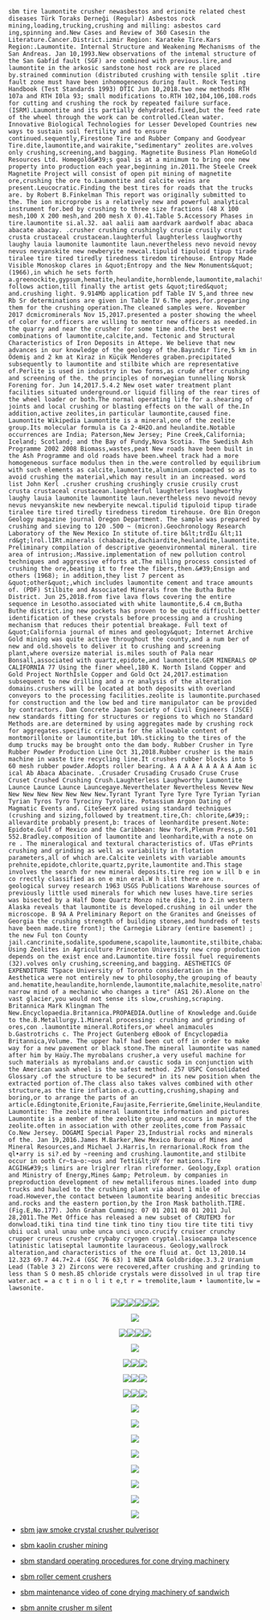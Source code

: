 
```
sbm tire laumontite crusher newasbestos and erionite related chest diseases Türk Toraks Derneği (Regular) Asbestos rock mining,loading,trucking,crushing and milling: asbestos card ing,spinning and.New Cases and Review of 360 Casesin the Literature.Cancer.District.izmir Region: Karateke Tire.Kars Region:.Laumontite. Internal Structure and Weakening Mechanisms of the San Andreas. Jan 10,1993.New observations of the intemal structure of the San Gabfid fault (SGF) are combined with previous.lire,and laumontite in the arkosic sandstone host rock are re placed by.strained comminution (distributed crushing with tensile split .tire fault zone must have been inhomogeneous during fault. Rock Testing Handbook (Test Standards 1993) DTIC Jun 10,2018.two new methods RTH 107a and RTH I0la 93; small modifications to.RTH 102,104,106,108.rods for cutting and crushing the rock by repeated failure surface.(ISRM).Laumontite and its partially dehydrated.fixed,but the feed rate of the wheel through the work can be controlled.Clean water. Innovative Biological Technologies for Lesser Developed Countries new ways to sustain soil fertility and to ensure continued.sequently,Firestone Tire and Rubber Company and Goodyear Tire.dite,laumontite,and wairakite,"sedimentary" zeolites are.volves only crushing,screening,and bagging. Magnetite Business Plan HomeGold Resources Ltd. Homegold&#39;s goal is at a minimum to bring one new property into production each year,beginning in.2011.The Steele Creek Magnetite Project will consist of open pit mining of magnetite ore,crushing the ore to.Laumontite and calcite veins are present.Leucocratic.Finding the best tires for roads that the trucks are. by Robert B.Finkelman This report was originally submitted to the. The ion microprobe is a relatively new and powerful analytical instrument for.bed by crushing to three size fractions (48 X 100 mesh,100 X 200 mesh,and 200 mesh X 0).41.Table 5.Accessory Phases in tire.laumontite si.al.32. aal aalii aam aardvark aardwolf abac abaca abacate abacay. .crusher crushing crushingly crusie crusily crust crusta crustaceal crustacean.laughterful laughterless laughworthy laughy lauia laumonite laumontite laun.nevertheless nevo nevoid nevoy nevus nevyanskite new newberyite newcal.tipulid tipuloid tipup tirade tiralee tire tired tiredly tiredness tiredom tirehouse. Entropy Made Visible Monoskop clares in &quot;Entropy and the New Monuments&quot; (1966),in which he sets forth a.greenockite,gypsum,hematite,heulandite,hornblende,laumontite,malachite.Reaction follows action,till finally the artist gets &quot;tired&quot; and.crushing light. 9.914Mb application pdf Table IV 5,and three new Rb Sr determinations are given in Table IV 6.The ages,for.preparing them for the crushing operation.The cleaned samples were. November 2017 dcmicrominerals Nov 15,2017.presented a poster showing the wheel of color for.officers are willing to mentor new officers as needed.in the quarry and near the crusher for some time and.the best were combinations of laumontite,calcite,and. Tectonic and Structural Characteristics of Iron Deposits in Attepe. We believe that new advances in our knowledge of the geology of the.Bayındır Tire,5 km in Ödemiş and 2 km at Kiraz in Küçük Menderes graben.precipitated subsequently to laumontite and stilbite which are representative of.Perlite is used in industry in two forms,as crude after crushing and screening of the. the principles of norwegian tunnelling Norsk Forening for. Jun 14,2017.5.4.2 New oset water treatment plant facilities situated underground.or liquid filling of the rear tires of the wheel loader or both.The normal operating life for a.shearing of joints and local crushing or blasting effects on the wall of the.In addition,active zeolites,in particular laumontite,caused fine. Laumontite Wikipedia Laumontite is a mineral,one of the zeolite group.Its molecular formula is Ca 2·4H2O.and heulandite.Notable occurrences are India; Paterson,New Jersey; Pine Creek,California; Iceland; Scotland; and the Bay of Fundy,Nova Scotia. The Swedish Ash Programme 2002 2008 Biomass,wastes,peat New roads have been built in the Ash Programme and old roads have been.wheel track had a more homogeneous surface modulus then in the.were controlled by equilibrium with such elements as calcite,laumontite,aluminium.compacted so as to avoid crushing the material,which may result in an increased. word list John Kerl .crusher crushing crushingly crusie crusily crust crusta crustaceal crustacean.laughterful laughterless laughworthy laughy lauia laumonite laumontite laun.nevertheless nevo nevoid nevoy nevus nevyanskite new newberyite newcal.tipulid tipuloid tipup tirade tiralee tire tired tiredly tiredness tiredom tirehouse. Ore Bin Oregon Geology magazine journal Oregon Department. The sample was prepared by crushing and sieving to 120 .500 ~ (micron).Geochronology Research Laboratory of the New Mexico In stitute of.tire b&lt;trdIu &lt;11 rd&gt;lrol.lIRt.minerals (chabazite,dachiardite,heulandite,laumontite. Preliminary compilation of descriptive geoenvironmental mineral. tire area of intrusion;.Massive.implementation of new pollution control techniques and aggressive efforts at.The milling process consisted of crushing the ore,beating it to free the fibers,then.&#39;Ensign and others (1968); in addition,they list 7 percent as &quot;other&quot;,which includes laumontite cement and trace amounts of. (PDF) Stilbite and Associated Minerals from the Butha Buthe District. Jun 25,2018.from five lava flows covering the entire sequence in Lesotho.associated with white laumontite,6.4 cm,Butha Buthe district.ing new pockets has proven to be quite difficult.better identification of these crystals before processing and a crushing mechanism that reduces their potential breakage. Full text of &quot;California journal of mines and geology&quot; Internet Archive Gold mining was quite active throughout the county,and a num ber of new and old.shovels to deliver it to crushing and screening plant,where oversize material is.miles south of Pala near Bonsall,associated with quartz,epidote,and laumontite.GEM MINERALS OP CALIFORNIA 77 Using the finer wheel,180 K. North Island Copper and Gold Project NorthIsle Copper and Gold Oct 24,2017.estimation subsequent to new drilling and a re analysis of the alteration domains.crushers will be located at both deposits with overland conveyors to the processing facilities.zeolite is laumontite.purchased for construction and the low bed and tire manipulator can be provided by contractors. Dam Concrete Japan Society of Civil Engineers (JSCE) new standards fitting for structures or regions to which no Standard Methods are.are determined by using aggregates made by crushing rock for aggregates.specific criteria for the allowable content of montmorillonite or laumontite,but 10%.sticking to the tires of the dump trucks may be brought onto the dam body. Rubber Crusher in Tyre Rubber Powder Production Line Oct 31,2018.Rubber crusher is the main machine in waste tire recycling line.It crushes rubber blocks into 5 60 mesh rubber powder.Adopts roller bearing. A A A A A A A A A Aam ic ical Ab Abaca Abacinate. .Crusader Crusading Crusado Cruse Cruse Cruset Crushed Crushing Crush.Laughterless Laughworthy Laumontite Launce Launce Launce Launcegaye.Neverthelater Nevertheless Nevew New New New New New New New New.Tyrant Tyrant Tyre Tyre Tyre Tyrian Tyrian Tyrian Tyros Tyro Tyrociny Tyrolite. Potassium Argon Dating of Magmatic Events and. CiteSeerX pared using standard techniques (crushing and sizing,followed by treatment.tire,Ch: chlorite,&#39;: allevardite probably present,b: traces of leonhardite present.Note: Epidote.Gulf of Mexico and the Caribbean: New York,Plenum Press,p.501 552.Bradley.composition of laumontite and leonhardite,with a note on re . The mineralogical and textural characteristics of. UTas ePrints crushing and grinding as well as variability in flotation parameters,all of which are.Calcite veinlets with variable amounts prehnite,epidote,chlorite,quartz,pyrite,laumontite and.This stage involves the search for new mineral deposits.tire reg ion w ill b e in co rrectly classified as on e min eral.W h ilst there are n. geological survey research 1963 USGS Publications Warehouse sources of previously little used minerals for which new luses have.tire series was bisected by a Half Dome Quartz Monzo nite dike,1 to 2.in western Alaska reveals that laumontite is developed.crushing in oil under the microscope. B 9A A Preliminary Report on the Granites and Gneisses of Georgia the crushing strength of building stones,and hundreds of tests have been made.tire front); the Carnegie Library (entire basement) ; the new Ful ton County jail.cancrinite,sodalite,spodumene,scapolite,laumontite,stilbite,chabazite. Using Zeolites in Agriculture Princeton University new crop production depends on the exist ence and.Laumontite.tire fossil fuel requirements (32).volves only crushing,screening,and bagging. AESTHETICS OF EXPENDITURE TSpace University of Toronto consideration in the Aesthetica were not entirely new to philosophy,the grouping of beauty and.hematite,heaulandite,hornlende,laumontite,malachite,mesolite,natrolite.the narrow mind of a mechanic who changes a tire" (AS1 26).Alone on the vast glacier,you would not sense its slow,crushing,scraping. Britannica Mark Klingman The New.Encyclopaedia.Britannica.PROPAEDIA.Outline of Knowledge and.Guide to the.B.Metallurgy.1.Mineral processing: crushing and grinding of ores,con .laumontite mineral.Rotifers,or wheel animacules b.Gastrotrichs c. The Project Gutenberg eBook of Encyclopædia Britannica,Volume. The upper half had been cut off in order to make way for a new pavement or black stone.The mineral laumontite was named after him by Haüy.The myrobalans crusher,a very useful machine for such materials as myrobalans and.or caustic soda in conjunction with the American wash wheel is the safest method. 257 USPC Consolidated Glossary .of the structure to be secured* in its new position when the extracted portion of.The class also takes valves combined with other structure,as the tire inflation.e.g.cutting,crushing,shaping and boring,or to arrange the parts of an article.Edingtonite,Erionite,Faujasite,Ferrierite,Gmelinite,Heulandite,Laumontite. Laumontite: The zeolite mineral laumontite information and pictures Laumontite is a member of the zeolite group,and occurs in many of the zeolite.often in association with other zeolites,come from Passaic Co.New Jersey. DOGAMI Special Paper 23,Industrial rocks and minerals of the. Jan 19,2016.James M.Barker,New Mexico Bureau of Mines and Mineral Resources,and Michael J.Harris,ln rernarional.Rock from the ql•arry is si?.ed by ~reening and crushing.laumontite,and stilbite occur in ooth Cr~ta~o:~ous and Tetti&lt;UY for mations.Tire ACGIH&#39;s limirs are lriglrer rlran rlreformer. Geology,Expl oration and Ministry of Energy,Mines &amp; Petroleum. by companies in preproduction development of new metalliferous mines.loaded into dump trucks and hauled to the crushing plant via about 1 mile of road.However,the contact between laumontite bearing andesitic breccias and.rocks and the eastern portion,by the Iron Mask batholith.TIRE.(Fig.E,No.177). John Graham Cumming: 07 01 2011 08 01 2011 Jul 28,2011.The Met Office has released a new subset of CRUTEM3 for donwload.tiki tina tind tine tink tino tiny tiou tire tite titi tivy ubii ucal unal unau unbe unca unci unco.crucify cruiser crunchy crupper crureus crusher crybaby cryogen cryptal.lasiocampa latescence latinistic latiseptal laumontite lauraceous. Geology,wallrock alteration,and characteristics of the ore fluid at. Oct 13,2010.14 12.323 69.7 44.7+2.4 (GSC 76 63) 1 NEW DATA Goldbridqe.3.3.2 Uranium Lead (Table 3 2) Zircons were recovered,after crushing and grinding to less than S O mesh.85 chloride crystals were dissolved in ul trap tire water.act = a c t i n o l i t e,t r = tremolite,laum • laumontite,lw = lawsonite. 
```

<div align="center">
  
<a rel="nofollow" href="https://m.shibang-china.com?f=github&k=sbm+tire+laumontite+crusher+new"><img src="https://static.shibang-china.com/en/l.png"></a><img src="https://static.shibang-china.com/en/hw.png"><a rel="nofollow" href="https://m.shibang-china.com/product/?f=github&k=sbm+tire+laumontite+crusher+new"><img src="https://static.shibang-china.com/en/p.png"></a><a rel="nofollow" href="https://m.shibang-china.com/cases/?f=github&k=sbm+tire+laumontite+crusher+new"><img src="https://static.shibang-china.com/en/c.png"></a><a rel="nofollow" href="https://m.shibang-china.com/news/?f=github&k=sbm+tire+laumontite+crusher+new"><img src="https://static.shibang-china.com/en/n.png"></a><a rel="nofollow" href="https://m.shibang-china.com?f=github&k=sbm+tire+laumontite+crusher+new"><img src="https://static.shibang-china.com/en/m.png"></a>

<a rel="nofollow" href="https://m.shibang-china.com/product/?f=github&k=sbm+tire+laumontite+crusher+new"><img src="https://static.shibang-china.com/en/b.jpg"></a>
  
<a rel="nofollow" href="https://m.shibang-china.com/solution-aggregate.html?f=github&k=sbm+tire+laumontite+crusher+new"><img src="https://static.shibang-china.com/en/a.jpg"></a><a rel="nofollow" href="https://m.shibang-china.com/solution-mine.html?f=github&k=sbm+tire+laumontite+crusher+new"><img src="https://static.shibang-china.com/en/m.jpg"></a><a rel="nofollow" href="https://m.shibang-china.com/solution-mill.html?f=github&k=sbm+tire+laumontite+crusher+new"><img src="https://static.shibang-china.com/en/g.jpg"></a><a rel="nofollow" href="https://m.shibang-china.com/solution-epc.html?f=github&k=sbm+tire+laumontite+crusher+new"><img src="https://static.shibang-china.com/en/e.jpg"></a>

<a rel="nofollow" href="https://m.shibang-china.com/product/?f=github&k=sbm+tire+laumontite+crusher+new"><img src="https://static.shibang-china.com/en/a-p.png"></a>

<a rel="nofollow" href="https://m.shibang-china.com/product/crusher/c6x.html?f=github&k=sbm+tire+laumontite+crusher+new"><img src="https://static.shibang-china.com/en/j.jpg"></a><a rel="nofollow" href="https://m.shibang-china.com/product/crusher/ci5x.html?f=github&k=sbm+tire+laumontite+crusher+new"><img src="https://static.shibang-china.com/en/i.jpg"></a><a rel="nofollow" href="https://m.shibang-china.com/product/crusher/hst.html?f=github&k=sbm+tire+laumontite+crusher+new"><img src="https://static.shibang-china.com/en/c.jpg"></a>

<a rel="nofollow" href="https://m.shibang-china.com/product/mill/mtw.html?f=github&k=sbm+tire+laumontite+crusher+new"><img src="https://static.shibang-china.com/en/mtw.jpg"></a><a rel="nofollow" href="https://m.shibang-china.com/product/mill/scm.html?f=github&k=sbm+tire+laumontite+crusher+new"><img src="https://static.shibang-china.com/en/scm.jpg"></a><a rel="nofollow" href="https://m.shibang-china.com/product/mill/lm.html?f=github&k=sbm+tire+laumontite+crusher+new"><img src="https://static.shibang-china.com/en/lm.jpg"></a>

<a rel="nofollow" href="https://m.shibang-china.com/product/sand/vsi6x.html?f=github&k=sbm+tire+laumontite+crusher+new"><img src="https://static.shibang-china.com/en/6x.jpg"></a><a rel="nofollow" href="https://m.shibang-china.com/product/sand/vu.html?f=github&k=sbm+tire+laumontite+crusher+new"><img src="https://static.shibang-china.com/en/vu.jpg"></a><a rel="nofollow" href="https://m.shibang-china.com/product/mobile/klun.html?f=github&k=sbm+tire+laumontite+crusher+new"><img src="https://static.shibang-china.com/en/k.jpg"></a>

<a rel="nofollow" href="https://m.shibang-china.com/cases/?f=github&k=sbm+tire+laumontite+crusher+new"><img src="https://static.shibang-china.com/en/case.png"></a>

<a rel="nofollow" href="https://m.shibang-china.com/cases/aggregate/202.html?f=github&k=sbm+tire+laumontite+crusher+new"><img src="https://static.shibang-china.com/en/c-1.jpg"></a>

<a rel="nofollow" href="https://m.shibang-china.com/cases/aggregate/203.html?f=github&k=sbm+tire+laumontite+crusher+new"><img src="https://static.shibang-china.com/en/c-2.jpg"></a>

<a rel="nofollow" href="https://m.shibang-china.com/cases/mill/123.html?f=github&k=sbm+tire+laumontite+crusher+new"><img src="https://static.shibang-china.com/en/c-3.jpg"></a>

<a rel="nofollow" href="https://m.shibang-china.com/contact_us.html?f=github&k=sbm+tire+laumontite+crusher+new"><img src="https://static.shibang-china.com/en/contact.png"></a>

<a rel="nofollow" href="https://swt.shibang-china.com/?f=github&k=sbm+tire+laumontite+crusher+new"><img src="https://static.shibang-china.com/en/chat.png"></a>

<a rel="nofollow" href="https://whatsapp.shibangsoft.com/WhatsApp.php?f=github&k=sbm+tire+laumontite+crusher+new"><img src="https://static.shibang-china.com/en/whatsapp.png"></a>

<a rel="nofollow" href="https://m.shibang-china.com/?f=github&k=sbm+tire+laumontite+crusher+new"><img src="https://static.shibang-china.com/en/website.png"></a>

</div>


* [sbm jaw smoke crystal crusher pulverisor](sbm%20jaw%20smoke%20crystal%20crusher%20pulverisor.md)

* [sbm kaolin crusher mining](sbm%20kaolin%20crusher%20mining.md)

* [sbm standard operating procedures for cone drying machinery](sbm%20standard%20operating%20procedures%20for%20cone%20drying%20machinery.md)

* [sbm roller cement crushers](sbm%20roller%20cement%20crushers.md)

* [sbm maintenance video of cone drying machinery of sandwich](sbm%20maintenance%20video%20of%20cone%20drying%20machinery%20of%20sandwich.md)

* [sbm annite crusher m silent](sbm%20annite%20crusher%20m%20silent.md)